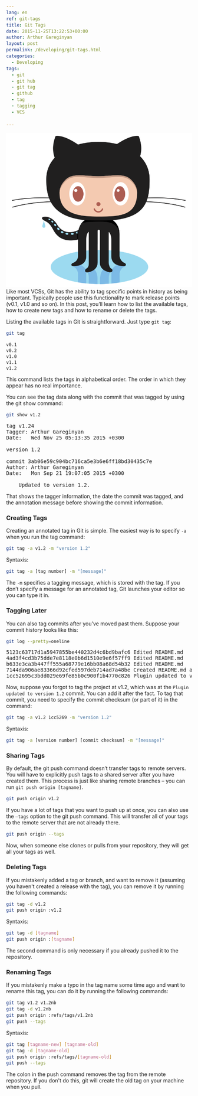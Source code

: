 ```yaml
---
lang: en
ref: git-tags
title: Git Tags
date: 2015-11-25T13:22:53+00:00
author: Arthur Gareginyan
layout: post
permalink: /developing/git-tags.html
categories:
  - Developing
tags:
  - git
  - git hub
  - git tag
  - github
  - tag
  - tagging
  - VCS

---
```


![thumb](/images/Octocat.png)
Like most VCSs, Git has the ability to tag specific points in history as being important. Typically people use this functionality to mark release points (v0.1, v1.0 and so on). In this post, you’ll learn how to list the available tags, how to create new tags and how to rename or delete the tags.
 

Listing the available tags in Git is straightforward. Just type `git tag`:

```sh
git tag
```

	v0.1
	v0.2
	v1.0
	v1.1
	v1.2

This command lists the tags in alphabetical order. The order in which they appear has no real importance.

You can see the tag data along with the commit that was tagged by using the git show command:

```sh
git show v1.2
```

<pre>
tag v1.24
Tagger: Arthur Gareginyan <arthurgareginyan@gmail.com>
Date:   Wed Nov 25 05:13:35 2015 +0300

version 1.2

commit 3ab06e59c904bc716ca5e3b6e6ff18bd30435c7e
Author: Arthur Gareginyan <arthurgareginyan@gmail.com>
Date:   Mon Sep 21 19:07:05 2015 +0300

    Updated to version 1.2.
</pre>

That shows the tagger information, the date the commit was tagged, and the annotation message before showing the commit information.


### Creating Tags

Creating an annotated tag in Git is simple. The easiest way is to specify `-a` when you run the tag command:

```sh
git tag -a v1.2 -m "version 1.2"
```

Syntaxis:

```sh
git tag -a [tag number] -m "[message]"
```

The `-m` specifies a tagging message, which is stored with the tag. If you don’t specify a message for an annotated tag, Git launches your editor so you can type it in.


### Tagging Later

You can also tag commits after you’ve moved past them. Suppose your commit history looks like this:

```sh
git log --pretty=oneline
```

<pre>
5123c63717d1a5947855be440232d4c6bd9bafc6 Edited README.md
4ad3f4cd3b75dde7e8118e0b6d1510e9e6f57ff9 Edited README.md
b633e3ca3b447ff555a68779e16bb08a68d54b32 Edited README.md
7144da906ae83366d92cfed597deb714ad7a48be Created README.md and CONTRIBUTING.md
1cc52695c3bdd029e69fe85b0c900f1b4770c826 Plugin updated to version 1.42
</pre>

Now, suppose you forgot to tag the project at v1.2, which was at the `Plugin updated to version 1.2` commit. You can add it after the fact. To tag that commit, you need to specify the commit checksum (or part of it) in the command:

```sh
git tag -a v1.2 1cc5269 -m "version 1.2"
```

Syntaxis:

```sh
git tag -a [version number] [commit checksum] -m "[message]"
```


### Sharing Tags

By default, the git push command doesn’t transfer tags to remote servers. You will have to explicitly push tags to a shared server after you have created them. This process is just like sharing remote branches – you can run `git push origin [tagname]`.

```sh
git push origin v1.2
```

If you have a lot of tags that you want to push up at once, you can also use the `—tags` option to the git push command. This will transfer all of your tags to the remote server that are not already there.

```sh
git push origin --tags
```

Now, when someone else clones or pulls from your repository, they will get all your tags as well.


### Deleting Tags

If you mistakenly added a tag or branch, and want to remove it (assuming you haven't created a release with the tag), you can remove it by running the following commands:

```sh
git tag -d v1.2
git push origin :v1.2
```

Syntaxis:

```sh
git tag -d [tagname]
git push origin :[tagname]
```

The second command is only necessary if you already pushed it to the repository.


### Renaming Tags

If you mistakenly make a typo in the tag name some time ago and want to rename this tag, you can do it by running the following commands:

```sh
git tag v1.2 v1.2nb
git tag -d v1.2nb
git push origin :refs/tags/v1.2nb
git push --tags
```

Syntaxis:

```sh
git tag [tagname-new] [tagname-old]
git tag -d [tagname-old]
git push origin :refs/tags/[tagname-old]
git push --tags
```

The colon in the push command removes the tag from the remote repository. If you don't do this, git will create the old tag on your machine when you pull.
